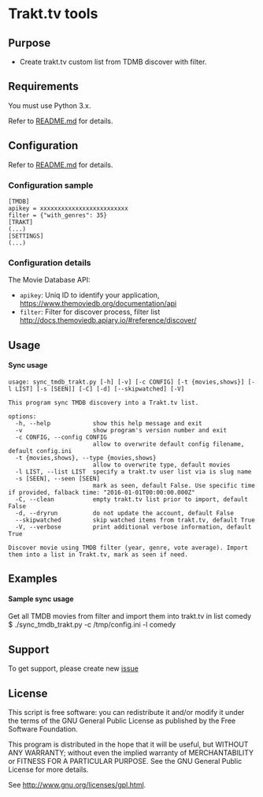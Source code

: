 # Trakt.tv tools

## Purpose

 * Create trakt.tv custom list from TDMB discover with filter.

## Requirements

You must use Python 3.x.

Refer to [README.md](README.md#requirements) for details.

## Configuration

Refer to [README.md](README.md#configuration) for details.

### Configuration sample
```text
[TMDB]
apikey = xxxxxxxxxxxxxxxxxxxxxxxxx
filter = {"with_genres": 35}
[TRAKT]
(...)
[SETTINGS]
(...)
```

### Configuration details

The Movie Database API:
 * ``apikey``: Uniq ID to identify your application, https://www.themoviedb.org/documentation/api
 * ``filter``: Filter for discover process, filter list http://docs.themoviedb.apiary.io/#reference/discover/

## Usage
#### Sync usage
```text
usage: sync_tmdb_trakt.py [-h] [-v] [-c CONFIG] [-t {movies,shows}] [-l LIST] [-s [SEEN]] [-C] [-d] [--skipwatched] [-V]

This program sync TMDB discovery into a Trakt.tv list.

options:
  -h, --help            show this help message and exit
  -v                    show program's version number and exit
  -c CONFIG, --config CONFIG
                        allow to overwrite default config filename, default config.ini
  -t {movies,shows}, --type {movies,shows}
                        allow to overwrite type, default movies
  -l LIST, --list LIST  specify a trakt.tv user list via is slug name
  -s [SEEN], --seen [SEEN]
                        mark as seen, default False. Use specific time if provided, falback time: "2016-01-01T00:00:00.000Z"
  -C, --clean           empty trakt.tv list prior to import, default False
  -d, --dryrun          do not update the account, default False
  --skipwatched         skip watched items from trakt.tv, default True
  -V, --verbose         print additional verbose information, default True

Discover movie using TMDB filter (year, genre, vote average). Import them into a list in Trakt.tv, mark as seen if need.
```

## Examples
#### Sample sync usage

Get all TMDB movies from filter and import them into trakt.tv in list comedy
  $ ./sync_tmdb_trakt.py -c /tmp/config.ini -l comedy

## Support

To get support, please create new [issue](https://github.com/xbgmsharp/trakt/issues)

## License

This script is free software:  you can redistribute it and/or  modify  it under  the  terms  of the  GNU  General  Public License  as published by the Free Software Foundation.

This program is distributed in the hope  that it will be  useful, but WITHOUT ANY WARRANTY; without even the  implied warranty of MERCHANTABILITY or FITNESS FOR A PARTICULAR PURPOSE. See the GNU General Public License for more details.

See <http://www.gnu.org/licenses/gpl.html>.
